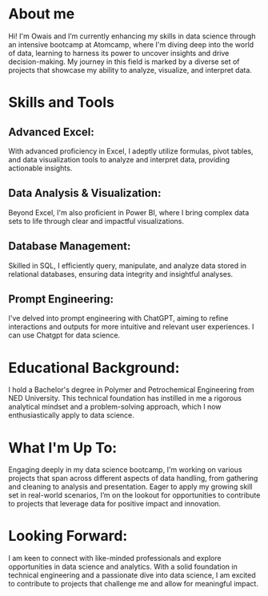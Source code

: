# About me
Hi! I'm Owais and I’m currently enhancing my skills in data science through an intensive bootcamp at Atomcamp, where I'm diving deep into the world of data, learning to harness its power to uncover insights and drive decision-making. My journey in this field is marked by a diverse set of projects that showcase my ability to analyze, visualize, and interpret data.
# Skills and Tools
## Advanced Excel: 
With advanced proficiency in Excel, I adeptly utilize formulas, pivot tables, and data visualization tools to analyze and interpret data, providing actionable insights.
## Data Analysis & Visualization: 
Beyond Excel, I'm also proficient in Power BI, where I bring complex data sets to life through clear and impactful visualizations.
## Database Management: 
Skilled in SQL, I efficiently query, manipulate, and analyze data stored in relational databases, ensuring data integrity and insightful analyses.
## Prompt Engineering: 
I've delved into prompt engineering with ChatGPT, aiming to refine interactions and outputs for more intuitive and relevant user experiences. I can use Chatgpt for data science.
# Educational Background:
I hold a Bachelor's degree in Polymer and Petrochemical Engineering from NED University. This technical foundation has instilled in me a rigorous analytical mindset and a problem-solving approach, which I now enthusiastically apply to data science.
# What I'm Up To:
Engaging deeply in my data science bootcamp, I'm working on various projects that span across different aspects of data handling, from gathering and cleaning to analysis and presentation.
Eager to apply my growing skill set in real-world scenarios, I’m on the lookout for opportunities to contribute to projects that leverage data for positive impact and innovation.
# Looking Forward:
I am keen to connect with like-minded professionals and explore opportunities in data science and analytics. With a solid foundation in technical engineering and a passionate dive into data science, I am excited to contribute to projects that challenge me and allow for meaningful impact.
